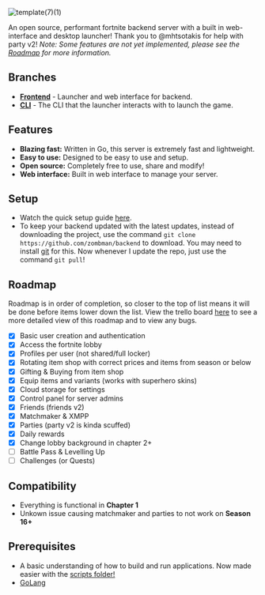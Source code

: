![template(7)(1)](https://github.com/zombman/backend/assets/121964555/a1624e90-ed7a-4a8d-a00c-b6707c69b4ac)

An open source, performant fortnite backend server with a built in web-interface and desktop launcher! Thank you to @mhtsotakis for help with party v2! _Note: Some features are not yet implemented, please see the [Roadmap](#roadmap) for more information._

## Branches

- **[Frontend](https://github.com/zombman/server/tree/frontend)** - Launcher and web interface for backend.
- **[CLI](https://github.com/zombman/server/tree/cli)** - The CLI that the launcher interacts with to launch the game.

## Features

- **Blazing fast:** Written in Go, this server is extremely fast and lightweight.
- **Easy to use:** Designed to be easy to use and setup.
- **Open source:** Completely free to use, share and modify!
- **Web interface:** Built in web interface to manage your server.

## Setup

- Watch the quick setup guide [here](https://www.youtube.com/watch?v=WvWrgmEH6ZI&t=189s&ab_channel=ulnk).
- To keep your backend updated with the latest updates, instead of downloading the project, use the command `git clone https://github.com/zombman/backend` to download. You may need to install [git](https://git-scm.com/) for this. Now whenever I update the repo, just use the command `git pull`!

## Roadmap

Roadmap is in order of completion, so closer to the top of list means it will be done before items lower down the list. View the trello board [here](https://trello.com/b/7AKhxa5T/zombie-server) to see a more detailed view of this roadmap and to view any bugs.

- [x] Basic user creation and authentication
- [x] Access the fortnite lobby
- [x] Profiles per user (not shared/full locker)
- [x] Rotating item shop with correct prices and items from season or below
- [x] Gifting & Buying from item shop
- [x] Equip items and variants (works with superhero skins)
- [x] Cloud storage for settings
- [x] Control panel for server admins
- [x] Friends (friends v2)
- [x] Matchmaker & XMPP
- [x] Parties (party v2 is kinda scuffed)
- [x] Daily rewards
- [x] Change lobby background in chapter 2+
- [ ] Battle Pass & Levelling Up
- [ ] Challenges (or Quests)

## Compatibility

- Everything is functional in **Chapter 1**
- Unkown issue causing matchmaker and parties to not work on **Season 16+**

## Prerequisites

- A basic understanding of how to build and run applications. Now made easier with the [scripts folder!](https://github.com/zombman/backend/tree/master/_setup)
- [GoLang](https://go.dev)
